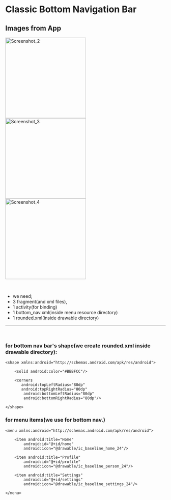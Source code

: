 # Classic Bottom Navigation Bar

## Images from App
<img width="253" alt="Screenshot_2" src="https://user-images.githubusercontent.com/43906043/178354444-6151ead3-d7bb-4ce6-8dc0-201c756abab1.png"> <img width="253" alt="Screenshot_3" src="https://user-images.githubusercontent.com/43906043/178354448-1b6329be-72cf-4042-9dae-2dccc2696556.png"> <img width="253" alt="Screenshot_4" src="https://user-images.githubusercontent.com/43906043/178354449-696d2f09-d276-4f41-8084-ad13d562d3f7.png">

<br/>

- we need;
- 3 fragment(and xml files),
- 1 activity(for binding)
- 1 bottom_nav.xml(inside menu resource directory)
- 1 rounded.xml(inside drawable directory)

---------------

<br/>

### for bottom nav bar's shape(we create rounded.xml inside drawable directory):

```
<shape xmlns:android="http://schemas.android.com/apk/res/android">

    <solid android:color="#BBBFCC"/>

    <corners
       android:topLeftRadius="80dp"
       android:topRightRadius="80dp"
        android:bottomLeftRadius="80dp"
        android:bottomRightRadius="80dp"/>

</shape>
```

### for menu items(we use for bottom nav.)

```
<menu xmlns:android="http://schemas.android.com/apk/res/android">

    <item android:title="Home"
        android:id="@+id/home"
        android:icon="@drawable/ic_baseline_home_24"/>

    <item android:title="Profile"
        android:id="@+id/profile"
        android:icon="@drawable/ic_baseline_person_24"/>

    <item android:title="Settings"
        android:id="@+id/settings"
        android:icon="@drawable/ic_baseline_settings_24"/>

</menu>
```
